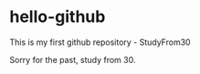 # hello-github
This is my first github repository  - StudyFrom30

Sorry for the past, study from 30.
